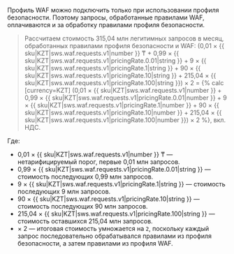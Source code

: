 Профиль WAF можно подключить только при использовании профиля безопасности. Поэтому запросы, обработанные правилами WAF, оплачиваются и за обработку правилами профиля безопасности.

> Рассчитаем стоимость 315,04 млн легитимных запросов в месяц, обработанных правилами профиля безопасности и WAF: 
> (0,01 × {{ sku|KZT|sws.waf.requests.v1|number }} ₸ + 0,99 × {{ sku|KZT|sws.waf.requests.v1|pricingRate.0.01|string }} + 9 × {{ sku|KZT|sws.waf.requests.v1|pricingRate.1|string }} + 90 × {{ sku|KZT|sws.waf.requests.v1|pricingRate.10|string }} + 215,04 × {{ sku|KZT|sws.waf.requests.v1|pricingRate.100|string }}) × 2 = {% calc [currency=KZT] (0,01 × {{ sku|KZT|sws.waf.requests.v1|number }} + 0,99 × {{ sku|KZT|sws.waf.requests.v1|pricingRate.0.01|number }} + 9 × {{ sku|KZT|sws.waf.requests.v1|pricingRate.1|number }} + 90 × {{ sku|KZT|sws.waf.requests.v1|pricingRate.10|number }} + 215,04 × {{ sku|KZT|sws.waf.requests.v1|pricingRate.100|number }}) × 2 %}, вкл. НДС.

Где:

* 0,01 × {{ sku|KZT|sws.waf.requests.v1|number }} ₸ — нетарифицируемый порог, первые 0,01 млн запросов.
* 0,99 × {{ sku|KZT|sws.waf.requests.v1|pricingRate.0.01|string }} — стоимость последующих 0,99 млн запросов.
* 9 × {{ sku|KZT|sws.waf.requests.v1|pricingRate.1|string }} — стоимость последующих 9 млн запросов.
* 90 × {{ sku|KZT|sws.waf.requests.v1|pricingRate.10|string }} — стоимость последующих 90 млн запросов.
* 215,04 × {{ sku|KZT|sws.waf.requests.v1|pricingRate.100|string }} — стоимость оставшихся 215,04 млн запросов.
* × 2 — итоговая стоимость умножается на `2`, поскольку каждый запрос последовательно обрабатывался правилами из профиля безопасности, а затем правилами из профиля WAF.